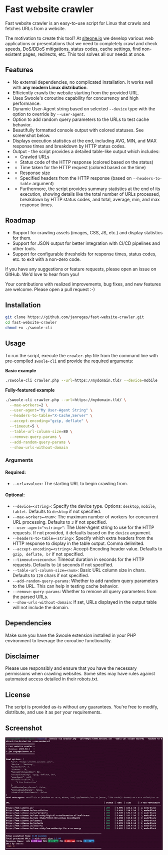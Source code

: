 # Fast website crawler

Fast website crawler is an easy-to-use script for Linux that crawls and fetches URLs from a website.

The motivation to create this tool? At [siteone.io](https://www.siteone.io/) we develop various web applications or presentations that we need to completely crawl and check speeds, DoS/DDoS mitigations, status codes, cache settings, find non-existent pages, redirects, etc. This tool solves all our needs at once.

## Features

* No external dependencies, no complicated installation. It works well with **any modern Linux distribution**.
* Efficiently crawls the website starting from the provided URL.
* Uses Swoole's coroutine capability for concurrency and high performance.
* Dynamic User-Agent string based on selected `--device` type with the option to override by `--user-agent`.
* Option to add random query parameters to the URLs to test cache behavior.
* Beautifully formatted console output with colored statuses. See screenshot below.
* Displays execution statistics at the end, including AVG, MIN, and MAX response times and breakdown by HTTP status codes.
* Output - the script provides a detailed table-like output which includes:
* * Crawled URLs
* * Status code of the HTTP response (colored based on the status)
* * Time taken for the HTTP request (colored based on the time)
* * Response size
* * Specified headers from the HTTP response (based on `--headers-to-table` argument)
* * Furthermore, the script provides summary statistics at the end of its execution, showing details like the total number of URLs processed, breakdown by HTTP status codes, and total, average, min, and max response times.

## Roadmap

* Support for crawling assets (images, CSS, JS, etc.) and display statistics for them.
* Support for JSON output for better integration with CI/CD pipelines and other tools.
* Support for configurable thresholds for response times, status codes, etc. to exit with a non-zero code.

If you have any suggestions or feature requests, please open an issue on GitHub. We'd love to hear from you!

Your contributions with realized improvements, bug fixes, and new features are welcome. Please open a pull request :-)

## Installation

```bash
git clone https://github.com/janreges/fast-website-crawler.git
cd fast-website-crawler
chmod +x ./swoole-cli
````

## Usage

To run the script, execute the `crawler.php` file from the command line with pre-compiled `swoole-cli` and provide the required arguments:

**Basic example**

```bash
./swoole-cli crawler.php --url=https://mydomain.tld/ --device=mobile
```

**Fully-featured example**

```bash
./swoole-cli crawler.php --url=https://mydomain.tld/ \
  --max-workers=2 \
  --user-agent="My User-Agent String" \
  --headers-to-table="X-Cache,Server" \
  --accept-encoding="gzip, deflate" \
  --timeout=5 \
  --table-url-column-size=80 \
  --remove-query-params \
  --add-random-query-params \
  --show-urls-without-domain
```

### Arguments

#### Required:

* `--url=<value>`: The starting URL to begin crawling from.

#### Optional:

* `--device=<string>`: Specify the device type. Options: `desktop`, `mobile`, `tablet`. Defaults to `desktop` if not specified.
* `--max-workers=<num>`: The maximum number of workers for concurrent URL processing. Defaults to `3` if not specified.
* `--user-agent="<string>"`: The User-Agent string to use for the HTTP requests. If not provided, it defaults based on the `device` argument.
* `--headers-to-table=<string>`: Specify which extra headers from the HTTP response to display in the table output. Comma delimited.
* `--accept-encoding=<string>`: Accept-Encoding header value. Defaults to `gzip, deflate, br` if not specified.
* `--timeout=<seconds>`: Timeout duration in seconds for the HTTP requests. Defaults to `10` seconds if not specified.
* `--table-url-column-size=<num>`: Basic URL column size in chars. Defaults to `120` chars if not specified.
* `--add-random-query-params`: Whether to add random query parameters to the URL. This can help in testing cache behavior.
* `--remove-query-params`: Whether to remove all query parameters from the parsed URLs.
* `--show-urls-without-domain`: If set, URLs displayed in the output table will not include the domain.

## Dependencies

Make sure you have the Swoole extension installed in your PHP environment to leverage the coroutine functionality.

## Disclaimer

Please use responsibly and ensure that you have the necessary permissions when crawling websites. Some sites may have rules against automated access detailed in their robots.txt.

## License

The script is provided as-is without any guarantees. You're free to modify, distribute, and use it as per your requirements.

## Screenshot

![Example of Fast website crawler](./docs/fast-website-crawler.gif)